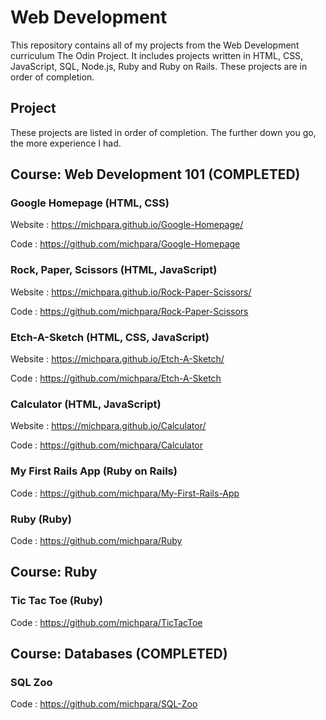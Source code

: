 # **Web Development**

This repository contains all of my projects from the Web Development curriculum The Odin Project. It includes projects written in HTML, CSS, JavaScript,
SQL, Node.js, Ruby and Ruby on Rails. These projects are in order of completion. 

## **Project**

These projects are listed in order of completion. The further down you go, the more experience I had.

## Course: Web Development 101 (COMPLETED)

  ### **Google Homepage (HTML, CSS)**

  Website : https://michpara.github.io/Google-Homepage/

  Code : https://github.com/michpara/Google-Homepage

  ### **Rock, Paper, Scissors (HTML, JavaScript)**

  Website : https://michpara.github.io/Rock-Paper-Scissors/

  Code : https://github.com/michpara/Rock-Paper-Scissors

  ### **Etch-A-Sketch (HTML, CSS, JavaScript)**

  Website : https://michpara.github.io/Etch-A-Sketch/

  Code : https://github.com/michpara/Etch-A-Sketch

  ### **Calculator (HTML, JavaScript)**

  Website : https://michpara.github.io/Calculator/

  Code : https://github.com/michpara/Calculator

  ### **My First Rails App (Ruby on Rails)**
  
  Code : https://github.com/michpara/My-First-Rails-App

  ### **Ruby (Ruby)**
  
  Code : https://github.com/michpara/Ruby
  
## **Course: Ruby**

  ### **Tic Tac Toe (Ruby)**
  
  Code : https://github.com/michpara/TicTacToe
  
## **Course: Databases (COMPLETED)**

  ### **SQL Zoo**

  Code : https://github.com/michpara/SQL-Zoo
